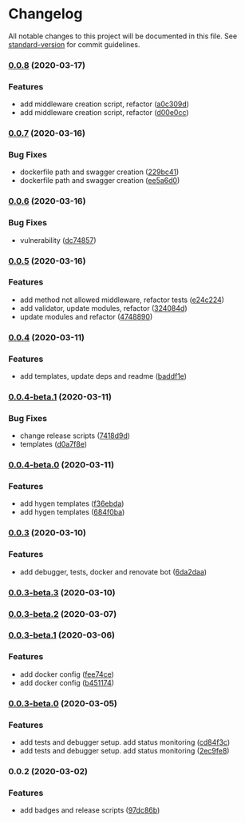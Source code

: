 # Changelog

All notable changes to this project will be documented in this file. See [standard-version](https://github.com/conventional-changelog/standard-version) for commit guidelines.

### [0.0.8](https://github.com/whereiswolf/texas/compare/v0.0.7...v0.0.8) (2020-03-17)


### Features

* add middleware creation script, refactor ([a0c309d](https://github.com/whereiswolf/texas/commit/a0c309d776eb85fc7f3d0252920197505c9380e7))
* add middleware creation script, refactor ([d00e0cc](https://github.com/whereiswolf/texas/commit/d00e0ccfb5413f4040552e2fd7c5c761478b3442))

### [0.0.7](https://github.com/whereiswolf/texas/compare/v0.0.6...v0.0.7) (2020-03-16)


### Bug Fixes

* dockerfile path and swagger creation ([229bc41](https://github.com/whereiswolf/texas/commit/229bc41d638439fdf832c14fbd748ad54e6d3f8e))
* dockerfile path and swagger creation ([ee5a6d0](https://github.com/whereiswolf/texas/commit/ee5a6d0f57489cef5753a8908d0ebc91f6d84f4f))

### [0.0.6](https://github.com/whereiswolf/texas/compare/v0.0.5...v0.0.6) (2020-03-16)


### Bug Fixes

* vulnerability ([dc74857](https://github.com/whereiswolf/texas/commit/dc748571f375bf8a4f332ef8b05876d240f7f6c1))

### [0.0.5](https://github.com/whereiswolf/texas/compare/v0.0.4...v0.0.5) (2020-03-16)


### Features

* add method not allowed middleware, refactor tests ([e24c224](https://github.com/whereiswolf/texas/commit/e24c224aac0e532764539c1bcc4251dfaa9fd4fb))
* add validator, update modules, refactor ([324084d](https://github.com/whereiswolf/texas/commit/324084dbf67582d73a77428536fd70f509013da5))
* update modules and refactor ([4748890](https://github.com/whereiswolf/texas/commit/4748890aff554b72c10790dd1ac3cd35258d5c72))

### [0.0.4](https://github.com/whereiswolf/texas/compare/v0.0.4-beta.1...v0.0.4) (2020-03-11)


### Features

* add templates, update deps and readme ([baddf1e](https://github.com/whereiswolf/texas/commit/baddf1eba3354622d2e9f144e68297249fb4bd05))

### [0.0.4-beta.1](https://github.com/whereiswolf/texas/compare/v0.0.4-beta.0...v0.0.4-beta.1) (2020-03-11)


### Bug Fixes

* change release scripts ([7418d9d](https://github.com/whereiswolf/texas/commit/7418d9d9e073363cf3a9d66a2f3e6d9fd3a6a889))
* templates ([d0a7f8e](https://github.com/whereiswolf/texas/commit/d0a7f8e29f378bbc143c2c262a084ea5c83661a3))

### [0.0.4-beta.0](https://github.com/whereiswolf/texas/compare/v0.0.3...v0.0.4-beta.0) (2020-03-11)


### Features

* add hygen templates ([f36ebda](https://github.com/whereiswolf/texas/commit/f36ebdab137c0e9092b018dde779c0f5a78f040d))
* add hygen templates ([684f0ba](https://github.com/whereiswolf/texas/commit/684f0baa7b19ddf183ebcea015562f4b48cb6e82))

### [0.0.3](https://github.com/whereiswolf/texas/compare/v0.0.3-beta.3...v0.0.3) (2020-03-10)


### Features

* add debugger, tests, docker and renovate bot ([6da2daa](https://github.com/whereiswolf/texas/commit/6da2daac3693a08cbbf10647c809c10a53931880))

### [0.0.3-beta.3](https://github.com/whereiswolf/texas/compare/v0.0.3-beta.2...v0.0.3-beta.3) (2020-03-10)

### [0.0.3-beta.2](https://github.com/whereiswolf/texas/compare/v0.0.3-beta.1...v0.0.3-beta.2) (2020-03-07)

### [0.0.3-beta.1](https://github.com/whereiswolf/texas/compare/v0.0.3-beta.0...v0.0.3-beta.1) (2020-03-06)


### Features

* add docker config ([fee74ce](https://github.com/whereiswolf/texas/commit/fee74ce617d8be1321fdaf47f266f1e495ceb168))
* add docker config ([b451174](https://github.com/whereiswolf/texas/commit/b4511744bb05c76036763b72f1d1cc3890b11b6a))

### [0.0.3-beta.0](https://github.com/whereiswolf/texas/compare/v0.0.2...v0.0.3-beta.0) (2020-03-05)


### Features

* add tests and debugger setup. add status monitoring ([cd84f3c](https://github.com/whereiswolf/texas/commit/cd84f3c1f73318066c7766947398b5a8d1229be1))
* add tests and debugger setup. add status monitoring ([2ec9fe8](https://github.com/whereiswolf/texas/commit/2ec9fe83d9b3ba02d097431006580fe72ac382a6))

### 0.0.2 (2020-03-02)


### Features

* add badges and release scripts ([97dc86b](https://github.com/whereiswolf/texas/commit/97dc86b7d1e124cb5c638ce88a253e9e24904692))
